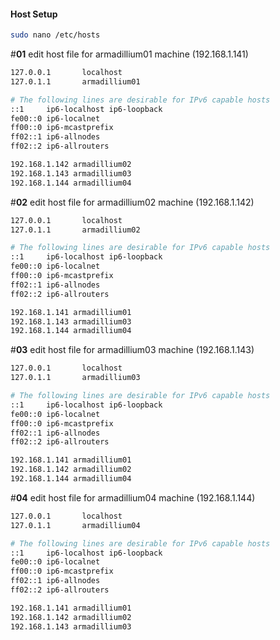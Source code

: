 #### Host Setup

```bash
sudo nano /etc/hosts
```

#<strong>01</strong>
edit host file for armadillium01 machine (192.168.1.141) 

```bash
127.0.0.1       localhost
127.0.1.1       armadillium01

# The following lines are desirable for IPv6 capable hosts
::1     ip6-localhost ip6-loopback
fe00::0 ip6-localnet
ff00::0 ip6-mcastprefix
ff02::1 ip6-allnodes
ff02::2 ip6-allrouters

192.168.1.142 armadillium02
192.168.1.143 armadillium03
192.168.1.144 armadillium04
```

#<strong>02</strong>
edit host file for armadillium02 machine (192.168.1.142) 
```bash
127.0.0.1       localhost
127.0.1.1       armadillium02

# The following lines are desirable for IPv6 capable hosts
::1     ip6-localhost ip6-loopback
fe00::0 ip6-localnet
ff00::0 ip6-mcastprefix
ff02::1 ip6-allnodes
ff02::2 ip6-allrouters

192.168.1.141 armadillium01
192.168.1.143 armadillium03
192.168.1.144 armadillium04
```

#<strong>03</strong>
edit host file for armadillium03 machine (192.168.1.143) 
```bash
127.0.0.1       localhost
127.0.1.1       armadillium03

# The following lines are desirable for IPv6 capable hosts
::1     ip6-localhost ip6-loopback
fe00::0 ip6-localnet
ff00::0 ip6-mcastprefix
ff02::1 ip6-allnodes
ff02::2 ip6-allrouters

192.168.1.141 armadillium01
192.168.1.142 armadillium02
192.168.1.144 armadillium04
```

#<strong>04</strong>
edit host file for armadillium04 machine (192.168.1.144) 
```bash
127.0.0.1       localhost
127.0.1.1       armadillium04

# The following lines are desirable for IPv6 capable hosts
::1     ip6-localhost ip6-loopback
fe00::0 ip6-localnet
ff00::0 ip6-mcastprefix
ff02::1 ip6-allnodes
ff02::2 ip6-allrouters

192.168.1.141 armadillium01
192.168.1.142 armadillium02
192.168.1.143 armadillium03
```


